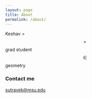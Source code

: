 ```yaml
---
layout: page
title: About
permalink: /about/
---
```


Keshav = $$=$$ grad student $$\in$$ geometry

### Contact me

[sutravek@msu.edu](mailto:sutravek@msu.edu)
